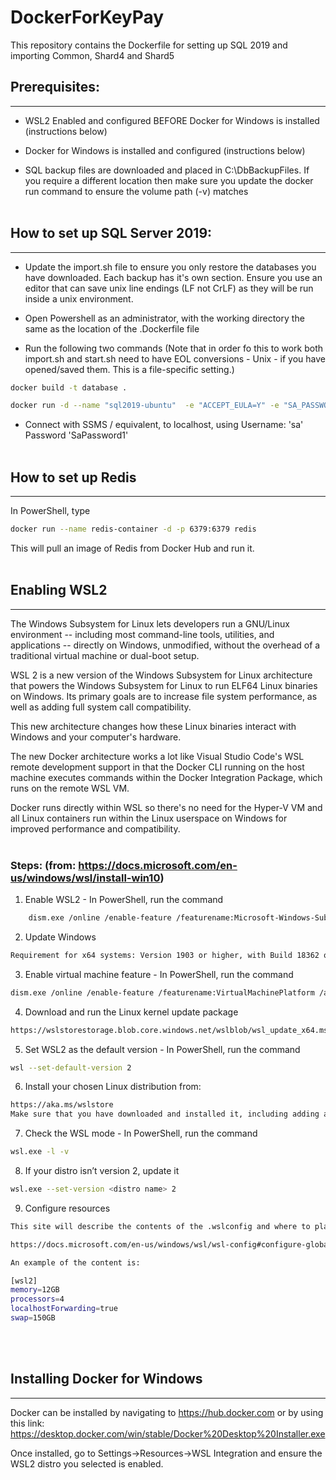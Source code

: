# DockerForKeyPay
This repository contains the Dockerfile for setting up SQL 2019 and importing Common, Shard4 and Shard5

## Prerequisites:
***
- WSL2 Enabled and configured BEFORE Docker for Windows is installed (instructions below)

- Docker for Windows is installed and configured (instructions below)

- SQL backup files are downloaded and placed in C:\DbBackupFiles. If you require a different location then make sure you update the docker run command to ensure the volume path (-v) matches
<br></br>
## How to set up SQL Server 2019:
***
- Update the import.sh file to ensure you only restore the databases you have downloaded. Each backup has it's own section. Ensure you use an editor that can save unix line endings (LF not CrLF) as they will be run inside a unix environment.

- Open Powershell as an administrator, with the working directory the same as the location of the .Dockerfile file
- Run the following two commands (Note that in order fo this to work both import.sh and start.sh need to have EOL conversions - Unix - if you have opened/saved them. This is a file-specific setting.)

```sh
docker build -t database .

docker run -d --name "sql2019-ubuntu"  -e "ACCEPT_EULA=Y" -e "SA_PASSWORD=SaPassword1" -p 1433:1433 -v ~/C/DbBackupFiles:/backups database
```

- Connect with SSMS / equivalent, to localhost, using Username: 'sa' Password 'SaPassword1'
<br></br>
## How to set up Redis
***
In PowerShell, type
```sh
docker run --name redis-container -d -p 6379:6379 redis
```
This will pull an image of Redis from Docker Hub and run it.
<br></br>
## Enabling WSL2
***
The Windows Subsystem for Linux lets developers run a GNU/Linux environment -- including most command-line tools, utilities, and applications -- directly on Windows, unmodified, without the overhead of a traditional virtual machine or dual-boot setup.

WSL 2 is a new version of the Windows Subsystem for Linux architecture that powers the Windows Subsystem for Linux to run ELF64 Linux binaries on Windows. Its primary goals are to increase file system performance, as well as adding full system call compatibility.

This new architecture changes how these Linux binaries interact with Windows and your computer's hardware.

The new Docker architecture works a lot like Visual Studio Code's WSL remote development support in that the Docker CLI running on the host machine executes commands within the Docker Integration Package, which runs on the remote WSL VM.

Docker runs directly within WSL so there's no need for the Hyper-V VM and all Linux containers run within the Linux userspace on Windows for improved performance and compatibility.
<br></br>
### Steps: (from: https://docs.microsoft.com/en-us/windows/wsl/install-win10)


1. Enable WSL2 - In PowerShell, run the command
```sh
    dism.exe /online /enable-feature /featurename:Microsoft-Windows-Subsystem-Linux /all /norestart
```
2. Update Windows
```sh
Requirement for x64 systems: Version 1903 or higher, with Build 18362 or higher
```
3. Enable virtual machine feature - In PowerShell, run the command
```sh
dism.exe /online /enable-feature /featurename:VirtualMachinePlatform /all /norestart
```
4. Download and run the Linux kernel update package
```sh
https://wslstorestorage.blob.core.windows.net/wslblob/wsl_update_x64.msi
```
5. Set WSL2 as the default version - In PowerShell, run the command
```sh
wsl --set-default-version 2
```
6. Install your chosen Linux distribution from:
```sh
https://aka.ms/wslstore
Make sure that you have downloaded and installed it, including adding a user/password, before doing step 9 (or you will run into strange errors).
```
7. Check the WSL mode - In PowerShell, run the command
```sh
wsl.exe -l -v
```
8. If your distro isn’t version 2, update it
```sh
wsl.exe --set-version <distro name> 2
```
9. Configure resources
```sh
This site will describe the contents of the .wslconfig and where to place it:

https://docs.microsoft.com/en-us/windows/wsl/wsl-config#configure-global-options-with-wslconfig

An example of the content is:

[wsl2]
memory=12GB
processors=4
localhostForwarding=true
swap=150GB

```
<br></br>
## Installing Docker for Windows
***
Docker can be installed by navigating to https://hub.docker.com or by using this link: https://desktop.docker.com/win/stable/Docker%20Desktop%20Installer.exe

Once installed, go to Settings->Resources->WSL Integration and ensure the WSL2 distro you selected is enabled.
